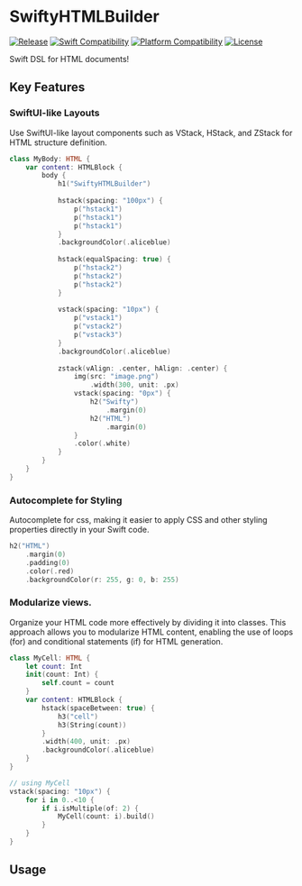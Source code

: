 
# SwiftyHTMLBuilder

[![Release](https://img.shields.io/github/v/release/yukiny0811/SwiftyHTMLBuilder)](https://github.com/yukiny0811/SwiftyHTMLBuilder/releases/latest)
[![Swift Compatibility](https://img.shields.io/endpoint?url=https%3A%2F%2Fswiftpackageindex.com%2Fapi%2Fpackages%2Fyukiny0811%2FSwiftyHTMLBuilder%2Fbadge%3Ftype%3Dswift-versions)](https://swiftpackageindex.com/yukiny0811/SwiftyHTMLBuilder)
[![Platform Compatibility](https://img.shields.io/endpoint?url=https%3A%2F%2Fswiftpackageindex.com%2Fapi%2Fpackages%2Fyukiny0811%2FSwiftyHTMLBuilder%2Fbadge%3Ftype%3Dplatforms)](https://swiftpackageindex.com/yukiny0811/SwiftyHTMLBuilder)
[![License](https://img.shields.io/github/license/yukiny0811/SwiftyHTMLBuilder)](https://github.com/yukiny0811/SwiftyHTMLBuilder/blob/main/LICENSE)

Swift DSL for HTML documents!

## Key Features

### SwiftUI-like Layouts

Use SwiftUI-like layout components such as VStack, HStack, and ZStack for HTML structure definition.

```.swift
class MyBody: HTML {
    var content: HTMLBlock {
        body {
            h1("SwiftyHTMLBuilder")
            
            hstack(spacing: "100px") {
                p("hstack1")
                p("hstack1")
                p("hstack1")
            }
            .backgroundColor(.aliceblue)
            
            hstack(equalSpacing: true) {
                p("hstack2")
                p("hstack2")
                p("hstack2")
            }
            
            vstack(spacing: "10px") {
                p("vstack1")
                p("vstack2")
                p("vstack3")
            }
            .backgroundColor(.aliceblue)
            
            zstack(vAlign: .center, hAlign: .center) {
                img(src: "image.png")
                    .width(300, unit: .px)
                vstack(spacing: "0px") {
                    h2("Swifty")
                        .margin(0)
                    h2("HTML")
                        .margin(0)
                }
                .color(.white)
            }
        }
    }
}
```

### Autocomplete for Styling

Autocomplete for css, making it easier to apply CSS and other styling properties directly in your Swift code.

```.swift
h2("HTML")
    .margin(0)
    .padding(0)
    .color(.red)
    .backgroundColor(r: 255, g: 0, b: 255)
```

### Modularize views.

Organize your HTML code more effectively by dividing it into classes. 
This approach allows you to modularize HTML content, enabling the use of loops (for) and conditional statements (if) for HTML generation.

```.swift
class MyCell: HTML {
    let count: Int
    init(count: Int) {
        self.count = count
    }
    var content: HTMLBlock {
        hstack(spaceBetween: true) {
            h3("cell")
            h3(String(count))
        }
        .width(400, unit: .px)
        .backgroundColor(.aliceblue)
    }
}

// using MyCell
vstack(spacing: "10px") {
    for i in 0..<10 {
        if i.isMultiple(of: 2) {
            MyCell(count: i).build()
        }
    }
}
```

## Usage


